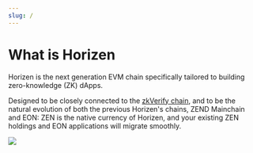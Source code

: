 ```yaml
---
slug: /
---
```

# What is Horizen

Horizen is the next generation EVM chain specifically tailored to building zero-knowledge (ZK) dApps.

Designed to be closely connected to the <a href="http://docs.zkverify.io">zkVerify chain</a>, and to be the natural evolution of both the previous Horizen's chains, ZEND Mainchain and EON: ZEN is the native currency of Horizen, and your existing ZEN holdings and EON applications will migrate smoothly.

<img class="bordered" src="/img/introbanner.png"/>

